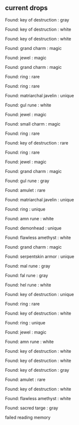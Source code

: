 ## current drops

Found: key of destruction : gray
Found: key of destruction : white
Found: key of destruction : white
Found: grand charm : magic
Found: jewel : magic
Found: grand charm : magic
Found: ring : rare
Found: ring : rare
Found: matriarchal javelin : unique
Found: gul rune : white
Found: jewel : magic
Found: small charm : magic
Found: ring : rare
Found: key of destruction : rare
Found: ring : rare
Found: jewel : magic
Found: grand charm : magic
Found: gul rune : gray
Found: amulet : rare
Found: matriarchal javelin : unique
Found: ring : unique
Found: amn rune : white
Found: demonhead : unique
Found: flawless amethyst : white
Found: grand charm : magic
Found: serpentskin armor : unique
Found: mal rune : gray
Found: fal rune : gray
Found: hel rune : white
Found: key of destruction : unique
Found: ring : rare
Found: key of destruction : white
Found: ring : unique
Found: jewel : magic
Found: amn rune : white
Found: key of destruction : white
Found: key of destruction : white
Found: key of destruction : gray
Found: amulet : rare
Found: key of destruction : white
Found: flawless amethyst : white
Found: sacred targe : gray
failed reading memory
